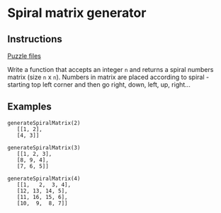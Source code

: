 # Spiral matrix generator

## Instructions

[Puzzle files](.)

Write a function that accepts an integer `n` and returns a spiral numbers matrix (size `n` x `n`). Numbers in matrix are placed according to
spiral - starting top left corner and then go right, down, left, up, right...

## Examples

```
generateSpiralMatrix(2)
   [[1, 2],
   [4, 3]]

generateSpiralMatrix(3)
   [[1, 2, 3],
   [8, 9, 4],
   [7, 6, 5]]

generateSpiralMatrix(4)
   [[1,   2,  3, 4],
   [12, 13, 14, 5],
   [11, 16, 15, 6],
   [10,  9,  8, 7]]
```

